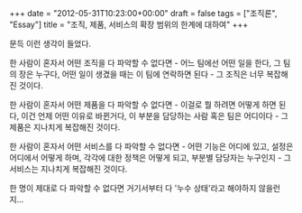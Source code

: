 +++
date = "2012-05-31T10:23:00+00:00"
draft = false
tags = ["조직론", "Essay"]
title = "조직, 제품, 서비스의 확장 범위의 한계에 대하여"
+++
<p>문득 이런 생각이 들었다.</p>&#13;
<p>한 사람이 혼자서 어떤 조직을 다 파악할 수 없다면 - 어느 팀에선 어떤 일을 한다, 그 팀의 장은 누구다, 어떤 일이 생겼을 때는 이 팀에 연락하면 된다 - 그 조직은 너무 복잡해진 것이다.</p>&#13;
<p>한 사람이 혼자서 어떤 제품을 다 파악할 수 없다면 - 이걸로 뭘 하려면 어떻게 하면 된다, 이건 언제 어떤 이유로 바뀐거다, 이 부분을 담당하는 사람 혹은 팀은 어디이다 - 그 제품은 지나치게 복잡해진 것이다.</p>&#13;
<p>한 사람이 혼자서 어떤 서비스를 다 파악할 수 없다면 - 어떤 기능은 어디에 있고, 설정은 어디에서 어떻게 하며, 각각에 대한 정책은 어떻게 되고, 부분별 담당자는 누구인지 - 그 서비스는 지나치게 복잡해진 것이다.</p>&#13;
<p>한 명이 제대로 다 파악할 수 없다면 거기서부터 다 '누수 상태'라고 해야하지 않을런지...</p> 